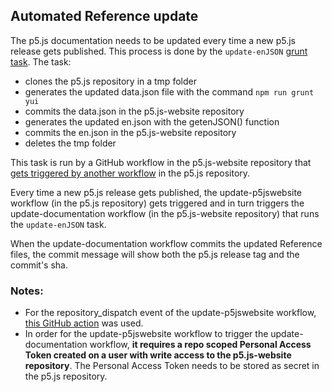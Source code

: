 ## Automated Reference update

The p5.js documentation needs to be updated every time a new p5.js release gets published.
This process is done by the `update-enJSON` [grunt task](https://github.com/processing/p5.js-website/blob/main/Gruntfile.js). 
The task: 
- clones the p5.js repository in a tmp folder
- generates the updated data.json file with the command `npm run grunt yui`
- commits the data.json in the p5.js-website repository
- generates the updated en.json with the getenJSON() function
- commits the en.json in the p5.js-website repository
- deletes the tmp folder

This task is run by a GitHub workflow in the p5.js-website repository that [gets triggered by another workflow](https://docs.github.com/en/actions/reference/events-that-trigger-workflows#repository_dispatch) in the p5.js repository.

Every time a new p5.js release gets published, the update-p5jswebsite workflow (in the p5.js repository) gets triggered and in turn triggers the update-documentation workflow (in the p5.js-website repository) that runs the `update-enJSON` task.

When the update-documentation workflow commits the updated Reference files, the commit message will show both the p5.js release tag and the commit's sha.

### Notes:
- For the repository_dispatch event of the update-p5jswebsite workflow, [this GitHub action](https://github.com/peter-evans/repository-dispatch) was used.
- In order for the update-p5jswebsite workflow to trigger the update-documentation workflow, **it requires a repo scoped Personal Access Token created on a user with write access to the p5.js-website repository**. The Personal Access Token needs to be stored as secret in the p5.js repository.
